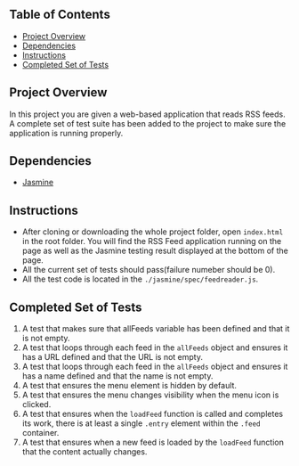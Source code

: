 ## Table of Contents

* [Project Overview](#Project-Overview)
* [Dependencies](#Dependencies)
* [Instructions](#Instructions)
* [Completed Set of Tests](#Completed-Set-of-Tests)

## Project Overview

In this project you are given a web-based application that reads RSS feeds. A complete set of test suite has been added to the project to make sure the application is running properly. 

## Dependencies

* [Jasmine](http://jasmine.github.io/)

## Instructions

* After cloning or downloading the whole project folder, open `index.html` in the root folder. You will find the RSS Feed application running on the page as well as the Jasmine testing result displayed at the bottom of the page.
* All the current set of tests should pass(failure numeber should be 0).
* All the test code is located in the `./jasmine/spec/feedreader.js`.

## Completed Set of Tests

1. A test that makes sure that allFeeds variable has been defined and that it is not empty.
2. A test that loops through each feed in the `allFeeds` object and ensures it has a URL defined and that the URL is not empty.
3. A test that loops through each feed in the `allFeeds` object and ensures it has a name defined and that the name is not empty.
4. A test that ensures the menu element is hidden by default. 
5. A test that ensures the menu changes visibility when the menu icon is clicked. 
6. A test that ensures when the `loadFeed` function is called and completes its work, there is at least a single `.entry` element within the `.feed` container.
7. A test that ensures when a new feed is loaded by the `loadFeed` function that the content actually changes.

